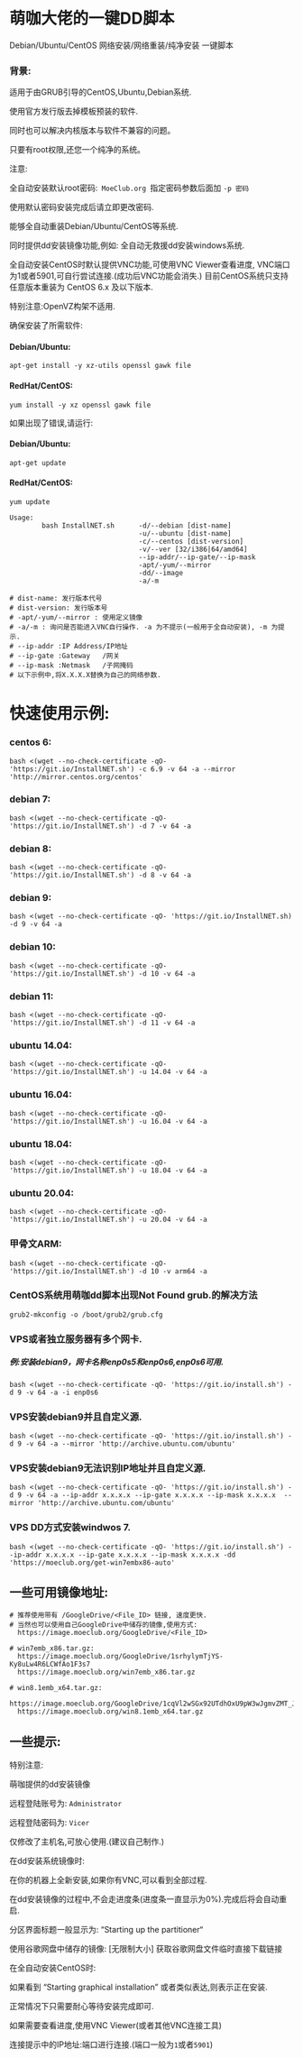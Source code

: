 # 萌咖大佬的一键DD脚本
Debian/Ubuntu/CentOS 网络安装/网络重装/纯净安装 一键脚本


### 背景:
适用于由GRUB引导的CentOS,Ubuntu,Debian系统.

使用官方发行版去掉模板预装的软件.

同时也可以解决内核版本与软件不兼容的问题。

只要有root权限,还您一个纯净的系统。

注意:

全自动安装默认root密码:```  MoeClub.org  ```指定密码参数后面加 ```-p 密码```

使用默认密码安装完成后请立即更改密码.

能够全自动重装Debian/Ubuntu/CentOS等系统.

同时提供dd安装镜像功能,例如: 全自动无救援dd安装windows系统.

全自动安装CentOS时默认提供VNC功能,可使用VNC Viewer查看进度,
VNC端口为1或者5901,可自行尝试连接.(成功后VNC功能会消失.)
目前CentOS系统只支持任意版本重装为 CentOS 6.x 及以下版本.

特别注意:OpenVZ构架不适用.

确保安装了所需软件:
#### Debian/Ubuntu:
```
apt-get install -y xz-utils openssl gawk file
```
#### RedHat/CentOS:
```
yum install -y xz openssl gawk file
```
如果出现了错误,请运行:
#### Debian/Ubuntu:
```
apt-get update
```
#### RedHat/CentOS:
```
yum update
```
```
Usage:
        bash InstallNET.sh      -d/--debian [dist-name]
                                -u/--ubuntu [dist-name]
                                -c/--centos [dist-version]
                                -v/--ver [32/i386|64/amd64]
                                --ip-addr/--ip-gate/--ip-mask
                                -apt/-yum/--mirror
                                -dd/--image
                                -a/-m
 
# dist-name: 发行版本代号
# dist-version: 发行版本号
# -apt/-yum/--mirror : 使用定义镜像
# -a/-m : 询问是否能进入VNC自行操作. -a 为不提示(一般用于全自动安装), -m 为提示.
# --ip-addr :IP Address/IP地址
# --ip-gate :Gateway   /网关
# --ip-mask :Netmask   /子网掩码
# 以下示例中,将X.X.X.X替换为自己的网络参数.
```

# 快速使用示例:

### centos 6:
```
bash <(wget --no-check-certificate -qO- 'https://git.io/InstallNET.sh') -c 6.9 -v 64 -a --mirror 'http://mirror.centos.org/centos'
```
### debian 7:
```
bash <(wget --no-check-certificate -qO- 'https://git.io/InstallNET.sh') -d 7 -v 64 -a
```
### debian 8:
```
bash <(wget --no-check-certificate -qO- 'https://git.io/InstallNET.sh') -d 8 -v 64 -a
```
### debian 9:
```
bash <(wget --no-check-certificate -qO- 'https://git.io/InstallNET.sh) -d 9 -v 64 -a
```
### debian 10:
```
bash <(wget --no-check-certificate -qO- 'https://git.io/InstallNET.sh') -d 10 -v 64 -a
```
### debian 11:
```
bash <(wget --no-check-certificate -qO- 'https://git.io/InstallNET.sh') -d 11 -v 64 -a
```
### ubuntu 14.04:
```
bash <(wget --no-check-certificate -qO- 'https://git.io/InstallNET.sh') -u 14.04 -v 64 -a
```
### ubuntu 16.04:
```
bash <(wget --no-check-certificate -qO- 'https://git.io/InstallNET.sh') -u 16.04 -v 64 -a
```
### ubuntu 18.04:
```
bash <(wget --no-check-certificate -qO- 'https://git.io/InstallNET.sh') -u 18.04 -v 64 -a
```
### ubuntu 20.04:
```
bash <(wget --no-check-certificate -qO- 'https://git.io/InstallNET.sh') -u 20.04 -v 64 -a
```
### 甲骨文ARM:
```
bash <(wget --no-check-certificate -qO- 'https://git.io/InstallNET.sh') -d 10 -v arm64 -a
```
### CentOS系统用萌咖dd脚本出现Not Found grub.的解决方法
```
grub2-mkconfig -o /boot/grub2/grub.cfg
```

### VPS或者独立服务器有多个网卡.
##### 例:安装debian9，网卡名称enp0s5和enp0s6,enp0s6可用.
```
bash <(wget --no-check-certificate -qO- 'https://git.io/install.sh') -d 9 -v 64 -a -i enp0s6
```
### VPS安装debian9并且自定义源.
```
bash <(wget --no-check-certificate -qO- 'https://git.io/install.sh') -d 9 -v 64 -a --mirror 'http://archive.ubuntu.com/ubuntu'
```
### VPS安装debian9无法识别IP地址并且自定义源.
```
bash <(wget --no-check-certificate -qO- 'https://git.io/install.sh') -d 9 -v 64 -a --ip-addr x.x.x.x --ip-gate x.x.x.x --ip-mask x.x.x.x  --mirror 'http://archive.ubuntu.com/ubuntu'
```
### VPS DD方式安装windwos 7.
```
bash <(wget --no-check-certificate -qO- 'https://git.io/install.sh') --ip-addr x.x.x.x --ip-gate x.x.x.x --ip-mask x.x.x.x -dd 'https://moeclub.org/get-win7embx86-auto'
```


## 一些可用镜像地址:
```
# 推荐使用带有 /GoogleDrive/<File_ID> 链接, 速度更快.
# 当然也可以使用自己GoogleDrive中储存的镜像,使用方式:
  https://image.moeclub.org/GoogleDrive/<File_ID>
 
# win7emb_x86.tar.gz:
  https://image.moeclub.org/GoogleDrive/1srhylymTjYS-Ky8uLw4R6LCWfAo1F3s7 
  https://image.moeclub.org/win7emb_x86.tar.gz
 
# win8.1emb_x64.tar.gz:
  https://image.moeclub.org/GoogleDrive/1cqVl2wSGx92UTdhOxU9pW3wJgmvZMT_J
  https://image.moeclub.org/win8.1emb_x64.tar.gz
```
## 一些提示:

特别注意:

萌咖提供的dd安装镜像

远程登陆账号为: ```Administrator```

远程登陆密码为: ```Vicer```

仅修改了主机名,可放心使用.(建议自己制作.)

在dd安装系统镜像时:

在你的机器上全新安装,如果你有VNC,可以看到全部过程.

在dd安装镜像的过程中,不会走进度条(进度条一直显示为0%).完成后将会自动重启.

分区界面标题一般显示为: “Starting up the partitioner“

使用谷歌网盘中储存的镜像: [无限制大小] 获取谷歌网盘文件临时直接下载链接

在全自动安装CentOS时:

如果看到 “Starting graphical installation” 或者类似表达,则表示正在安装.

正常情况下只需要耐心等待安装完成即可.

如果需要查看进度,使用VNC Viewer(或者其他VNC连接工具)

连接提示中的IP地址:端口进行连接.(端口一般为```1```或者```5901```)

